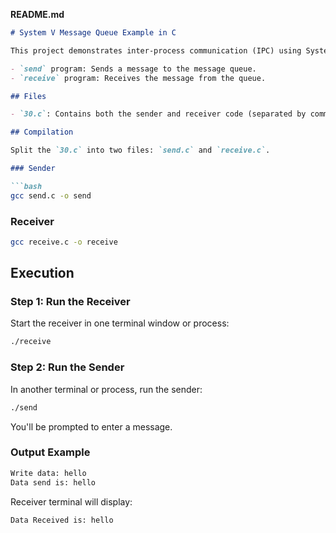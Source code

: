 

**README.md**

````markdown
# System V Message Queue Example in C

This project demonstrates inter-process communication (IPC) using System V message queues in C. It includes two C programs:

- `send` program: Sends a message to the message queue.
- `receive` program: Receives the message from the queue.

## Files

- `30.c`: Contains both the sender and receiver code (separated by comments).

## Compilation

Split the `30.c` into two files: `send.c` and `receive.c`.

### Sender

```bash
gcc send.c -o send
````

### Receiver

```bash
gcc receive.c -o receive
```

## Execution

### Step 1: Run the Receiver

Start the receiver in one terminal window or process:

```bash
./receive
```

### Step 2: Run the Sender

In another terminal or process, run the sender:

```bash
./send
```

You'll be prompted to enter a message.

### Output Example

```bash
Write data: hello
Data send is: hello
```

Receiver terminal will display:

```bash
Data Received is: hello




